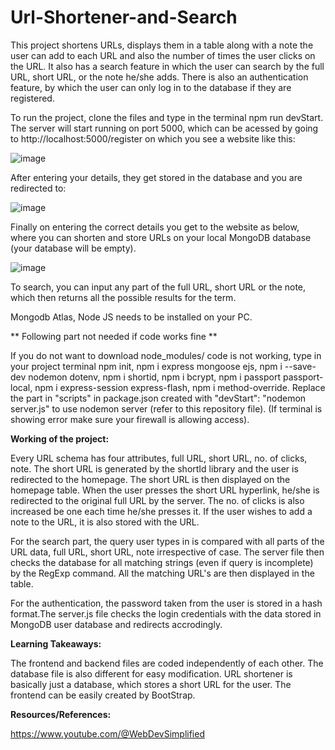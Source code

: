 # Url-Shortener-and-Search
This project shortens URLs, displays them in a table along with a note the user can add to each URL and also the number of times the user clicks on the URL. It also has a search feature in which the user can search by the full URL, short URL, or the note he/she adds. There is also an authentication feature, by which the user can only log in to the database if they are registered.

To run the project, clone the files and type in the terminal npm run devStart. The server will start running on port 5000, which can be acessed by going to http://localhost:5000/register on which you see a website like this:

![image](https://github.com/Lokesh2626/URL-Shortener-and-Search-/assets/95361104/65df7912-a172-411d-bd7a-f10e99e82a5d)

After entering your details, they get stored in the database and you are redirected to:

![image](https://github.com/Lokesh2626/Url-Shortener-and-Search/assets/95361104/c2c3c0ac-80ca-4364-a462-54662cc55e66)

Finally on entering the correct details you get to the website as below, where you can shorten and store URLs on your local MongoDB database (your database will be empty).

![image](https://github.com/Lokesh2626/Url-Shortener-and-Search/assets/95361104/a67cd9ba-cf53-47cf-a7c5-75467da14fab)

To search, you can input any part of the full URL, short URL or the note, which then returns all the possible results for the term.

Mongodb Atlas, Node JS needs to be installed on your PC. 

** Following part not needed if code works fine **

If you do not want to download node_modules/ code is not working, type in your project terminal npm init, npm i express mongoose ejs, npm i --save-dev nodemon dotenv, npm i shortid, npm i bcrypt, npm i passport passport-local, npm i express-session express-flash,  npm i method-override. Replace the part in "scripts" in package.json created with "devStart": "nodemon server.js" to use nodemon server (refer to this repository file). (If terminal is showing error make sure your firewall is allowing access).


**Working of the project:**

Every URL schema has four attributes, full URL, short URL, no. of clicks, note. The short URL is generated by the shortId library and the user is redirected to the homepage. The short URL is then displayed on the homepage table. When the user presses the short URL hyperlink, he/she is redirected to the original full URL by the server. The no. of clicks is also increased be one each time he/she presses it. If the user wishes to add a note to the URL, it is also stored with the URL.

For the search part, the query user types in is compared with all parts of the URL data, full URL, short URL, note irrespective of case. The server file then checks  the database for all matching strings (even if query is incomplete) by the RegExp command. All the matching URL's are then displayed in the table.

For the authentication, the password taken from the user is stored in a hash format.The server.js file checks the login credentials with the data stored in MongoDB user database and redirects accrodingly.

**Learning Takeaways:**

The frontend and backend files are coded independently of each other. The database file is also different for easy modification. URL shortener is basically just a database, which stores a short URL for the user. The frontend can be easily created by BootStrap.

**Resources/References:**

https://www.youtube.com/@WebDevSimplified
